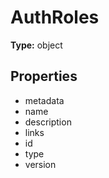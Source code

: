 # AuthRoles


**Type:** object

## Properties
* metadata
* name
* description
* links
* id
* type
* version
